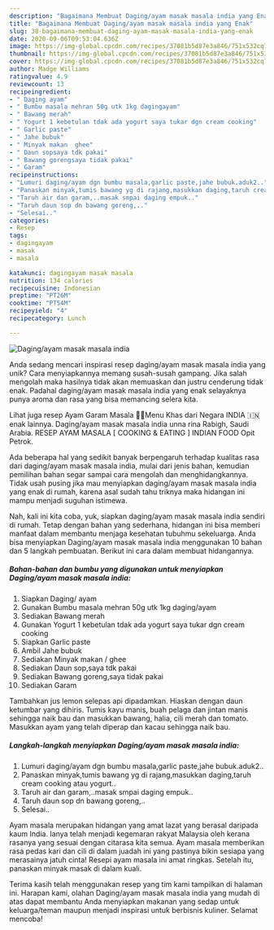 ```yaml
---
description: "Bagaimana Membuat Daging/ayam masak masala india yang Enak"
title: "Bagaimana Membuat Daging/ayam masak masala india yang Enak"
slug: 38-bagaimana-membuat-daging-ayam-masak-masala-india-yang-enak
date: 2020-09-06T09:53:04.636Z
image: https://img-global.cpcdn.com/recipes/37081b5d87e3a846/751x532cq70/dagingayam-masak-masala-india-foto-resep-utama.jpg
thumbnail: https://img-global.cpcdn.com/recipes/37081b5d87e3a846/751x532cq70/dagingayam-masak-masala-india-foto-resep-utama.jpg
cover: https://img-global.cpcdn.com/recipes/37081b5d87e3a846/751x532cq70/dagingayam-masak-masala-india-foto-resep-utama.jpg
author: Madge Williams
ratingvalue: 4.9
reviewcount: 13
recipeingredient:
- " Daging ayam"
- " Bumbu masala mehran 50g utk 1kg dagingayam"
- " Bawang merah"
- " Yogurt 1 kebetulan tdak ada yogurt saya tukar dgn cream cooking"
- " Garlic paste"
- " Jahe bubuk"
- " Minyak makan  ghee"
- " Daun sopsaya tdk pakai"
- " Bawang gorengsaya tidak pakai"
- " Garam"
recipeinstructions:
- "Lumuri daging/ayam dgn bumbu masala,garlic paste,jahe bubuk.aduk2.."
- "Panaskan minyak,tumis bawang yg di rajang,masukkan daging,taruh cream cooking atau yogurt.."
- "Taruh air dan garam,..masak smpai daging empuk.."
- "Taruh daun sop dn bawang goreng,.."
- "Selesai.."
categories:
- Resep
tags:
- dagingayam
- masak
- masala

katakunci: dagingayam masak masala 
nutrition: 134 calories
recipecuisine: Indonesian
preptime: "PT26M"
cooktime: "PT54M"
recipeyield: "4"
recipecategory: Lunch

---
```



![Daging/ayam masak masala india](https://img-global.cpcdn.com/recipes/37081b5d87e3a846/751x532cq70/dagingayam-masak-masala-india-foto-resep-utama.jpg)

Anda sedang mencari inspirasi resep daging/ayam masak masala india yang unik? Cara menyiapkannya memang susah-susah gampang. Jika salah mengolah maka hasilnya tidak akan memuaskan dan justru cenderung tidak enak. Padahal daging/ayam masak masala india yang enak selayaknya punya aroma dan rasa yang bisa memancing selera kita.

Lihat juga resep Ayam Garam Masala 🥘🍗Menu Khas dari Negara INDIA 🇮🇳 enak lainnya. Daging/ayam masak masala india unna rina Rabigh, Saudi Arabia. RESEP AYAM MASALA [ COOKING &amp; EATING ] INDIAN FOOD Opit Petrok.

Ada beberapa hal yang sedikit banyak berpengaruh terhadap kualitas rasa dari daging/ayam masak masala india, mulai dari jenis bahan, kemudian pemilihan bahan segar sampai cara mengolah dan menghidangkannya. Tidak usah pusing jika mau menyiapkan daging/ayam masak masala india yang enak di rumah, karena asal sudah tahu triknya maka hidangan ini mampu menjadi suguhan istimewa.


Nah, kali ini kita coba, yuk, siapkan daging/ayam masak masala india sendiri di rumah. Tetap dengan bahan yang sederhana, hidangan ini bisa memberi manfaat dalam membantu menjaga kesehatan tubuhmu sekeluarga. Anda bisa menyiapkan Daging/ayam masak masala india menggunakan 10 bahan dan 5 langkah pembuatan. Berikut ini cara dalam membuat hidangannya.

<!--inarticleads1-->

##### Bahan-bahan dan bumbu yang digunakan untuk menyiapkan Daging/ayam masak masala india:

1. Siapkan  Daging/ ayam
1. Gunakan  Bumbu masala mehran 50g utk 1kg daging/ayam
1. Sediakan  Bawang merah
1. Gunakan  Yogurt 1 kebetulan tdak ada yogurt saya tukar dgn cream cooking
1. Siapkan  Garlic paste
1. Ambil  Jahe bubuk
1. Sediakan  Minyak makan / ghee
1. Sediakan  Daun sop,saya tdk pakai
1. Sediakan  Bawang goreng,saya tidak pakai
1. Sediakan  Garam


Tambahkan jus lemon selepas api dipadamkan. Hiaskan dengan daun ketumbar yang dihiris. Tumis kayu manis, buah pelaga dan jintan manis sehingga naik bau dan masukkan bawang, halia, cili merah dan tomato. Masukkan ayam yang telah diperap dan kacau sehingga naik bau. 

<!--inarticleads2-->

##### Langkah-langkah menyiapkan Daging/ayam masak masala india:

1. Lumuri daging/ayam dgn bumbu masala,garlic paste,jahe bubuk.aduk2..
1. Panaskan minyak,tumis bawang yg di rajang,masukkan daging,taruh cream cooking atau yogurt..
1. Taruh air dan garam,..masak smpai daging empuk..
1. Taruh daun sop dn bawang goreng,..
1. Selesai..


Ayam masala merupakan hidangan yang amat lazat yang berasal daripada kaum India. Ianya telah menjadi kegemaran rakyat Malaysia oleh kerana rasanya yang sesuai dengan citarasa kita semua. Ayam masala memberikan rasa pedas kari dan cili di dalam juadah ini yang pastinya bikin sesiapa yang merasainya jatuh cinta! Resepi ayam masala ini amat ringkas. Setelah itu, panaskan minyak masak di dalam kuali. 

Terima kasih telah menggunakan resep yang tim kami tampilkan di halaman ini. Harapan kami, olahan Daging/ayam masak masala india yang mudah di atas dapat membantu Anda menyiapkan makanan yang sedap untuk keluarga/teman maupun menjadi inspirasi untuk berbisnis kuliner. Selamat mencoba!
